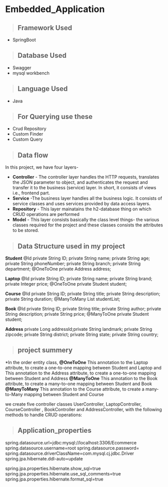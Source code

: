 # Embedded_Application
>## Framework Used 
 * SpringBoot
>## Database Used 
 * Swagger
 * mysql workbench
>## Language Used
* Java
>## For Querying use these
* Crud Repository
* Custom Finder
* Custom Query
>## Data flow
In this project, we have four layers-
* **Controller** - The controller layer handles the HTTP requests, translates the JSON parameter to object, and authenticates the request and transfer it to the business (service) layer. In short, it consists of views i.e., frontend part.
* **Service** -The business layer handles all the business logic. It consists of service classes and uses services provided by data access layers.
* **Repository** - This layer mainatains the h2-database thing on which CRUD operations are performed
* **Model** - This layer consists basically the class level things- the various classes required for the project and these classes consists the attributes to be stored.
>## Data Structure used in my project
**Student** 
@Id
private String ID;
private String name;
private String age;
private String phoneNumber;
private String branch;
private String department;
@OneToOne
private Address address;

**Laptop**
@Id
private String ID;
private String name;
private String brand;
private Integer price;
@OneToOne
private Student student;

**Course**
@Id
private String ID;
private String title;
private String description;
private String duration;
@ManyToMany
List<Student> studentList;

**Book**
@Id
private String ID;
private String title;
private String author;
private String description;
private String price;
@ManyToOne
private Student student;

**Address**
private Long addressId;private String landmark;
private String zipcode;
private String district;
private String state;
private String country;
>## project summery

*In the order entity class, 
**@OneToOne**
This annotation to the Laptop attribute, to create a one-to-one mapping between Student and Laptop and 
This annotation to the Address attribute, to create a one-to-one mapping between Student and Address 
**@ManyToOne**
This annotation to the Book attribute, to create a many-to-one mapping between Student and Book
**@ManyToMany**
This annotation to the Course attribute, to create a many-to-Many mapping between Student and Course

we create five controller classes UserController, LaptopController, CourseController , BookController and AddressController, with the following methods to handle CRUD operations:

>## Application_properties
spring.datasource.url=jdbc:mysql://localhost:3306/Ecommerce
spring.datasource.username=root
spring.datasource.password=<password>
spring.datasource.driverClassName=com.mysql.cj.jdbc.Driver
spring.jpa.hibernate.ddl-auto=update

spring.jpa.properties.hibernate.show_sql=true
spring.jpa.properties.hibernate.use_sql_comments=true
spring.jpa.properties.hibernate.format_sql=true 

